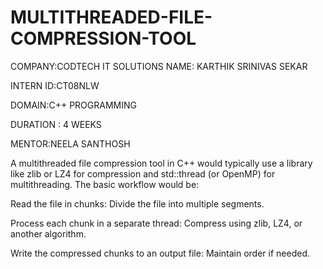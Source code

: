 # MULTITHREADED-FILE-COMPRESSION-TOOL

COMPANY:CODTECH IT SOLUTIONS NAME: KARTHIK SRINIVAS SEKAR

INTERN ID:CT08NLW

DOMAIN:C++ PROGRAMMING

DURATION : 4 WEEKS

MENTOR:NEELA SANTHOSH

A multithreaded file compression tool in C++ would typically use a library like zlib or LZ4 for compression and std::thread (or OpenMP) for multithreading. The basic workflow would be:

Read the file in chunks: Divide the file into multiple segments.

Process each chunk in a separate thread: Compress using zlib, LZ4, or another algorithm.

Write the compressed chunks to an output file: Maintain order if needed.
